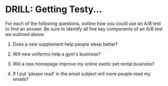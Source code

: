 # DRILL: Getting Testy...
For each of the following questions, outline how you could use an A/B test to find an answer. Be sure to identify all five key components of an A/B test we outlined above.

1. Does a new supplement help people sleep better?

2. Will new uniforms help a gym's business?

3. Will a new homepage improve my online exotic pet rental business?

4. If I put 'please read' in the email subject will more people read my emails?
